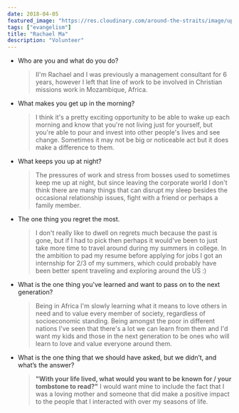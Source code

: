 ```yaml
---
date: 2018-04-05
featured_image: "https://res.cloudinary.com/around-the-straits/image/upload/c_fill,g_face,w_800/v1523691828/Rachael_uantd1.png"
tags: ["evangelism"]
title: "Rachael Ma"
description: "Volunteer"
---
```

* Who are you and what do you do?

    >  II'm Rachael and I was previously a management consultant for 6 years, however I left that line of work to be involved in Christian missions work in Mozambique, Africa.

<!--more-->

* What makes you get up in the morning?

    > I think it's a pretty exciting opportunity to be able to wake up each morning and know that you're not living just for yourself, but you're able to pour and invest into other people's lives and see change. Sometimes it may not be big or noticeable act but it does make a difference to them.

* What keeps you up at night?

    > The pressures of work and stress from bosses used to sometimes keep me up at night, but since leaving the corporate world I don't think there are many things that can disrupt my sleep besides the occasional relationship issues, fight with a friend or perhaps a family member.

* The one thing you regret the most.

    > I don't really like to dwell on regrets much because the past is gone, but if I had to pick then perhaps it would've been to just take more time to travel around during my summers in college. In the ambition to pad my resume before applying for jobs I got an internship for 2/3 of my summers, which could probably have been better spent traveling and exploring around the US :)

* What is the one thing you've learned and want to pass on to the next generation?

    > Being in Africa I'm slowly learning what it means to love others in need and to value every member of society, regardless of socioeconomic standing. Being amongst the poor in different nations I've seen that there's a lot we can learn from them and I'd want my kids and those in the next generation to be ones who will learn to love and value everyone around them.

* What is the one thing that we should have asked, but we didn’t, and what’s the answer?

    > **"With your life lived, what would you want to be known for / your tombstone to read?"** I would want mine to include the fact that I was a loving mother and someone that did make a positive impact to the people that I interacted with over my seasons of life.
